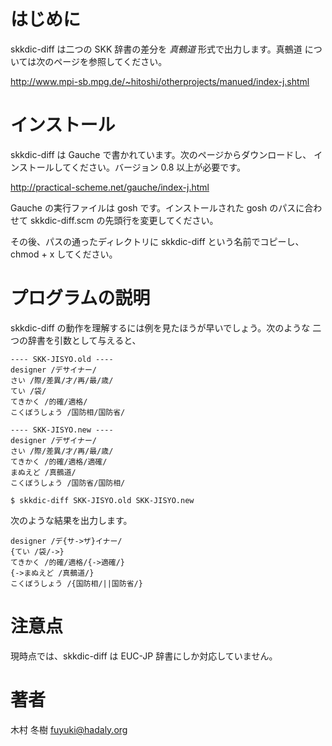 はじめに
========

skkdic-diff は二つの SKK 辞書の差分を *真鵺道* 形式で出力します。真鵺道
については次のページを参照してください。

http://www.mpi-sb.mpg.de/~hitoshi/otherprojects/manued/index-j.shtml


インストール
============

skkdic-diff は Gauche で書かれています。次のページからダウンロードし、
インストールしてください。バージョン 0.8 以上が必要です。

http://practical-scheme.net/gauche/index-j.html

Gauche の実行ファイルは gosh です。インストールされた gosh のパスに合わ
せて skkdic-diff.scm の先頭行を変更してください。

その後、パスの通ったディレクトリに skkdic-diff という名前でコピーし、
chmod + x してください。


プログラムの説明
================

skkdic-diff の動作を理解するには例を見たほうが早いでしょう。次のような
二つの辞書を引数として与えると、

    ---- SKK-JISYO.old ----
    designer /デサイナー/
    さい /際/差異/才/再/最/歳/
    てい /袋/
    てきかく /的確/適格/
    こくぼうしょう /国防相/国防省/

    ---- SKK-JISYO.new ----
    designer /デザイナー/
    さい /際/差異/才/再/最/歳/
    てきかく /的確/適格/適確/
    まぬえど /真鵺道/
    こくぼうしょう /国防省/国防相/

  ```
  $ skkdic-diff SKK-JISYO.old SKK-JISYO.new
  ```

次のような結果を出力します。

    designer /デ{サ->ザ}イナー/
    {てい /袋/->}
    てきかく /的確/適格/{->適確/}
    {->まぬえど /真鵺道/}
    こくぼうしょう /{国防相/||国防省/}

注意点
======

現時点では、skkdic-diff は EUC-JP 辞書にしか対応していません。

著者
====

木村 冬樹 <fuyuki@hadaly.org>
